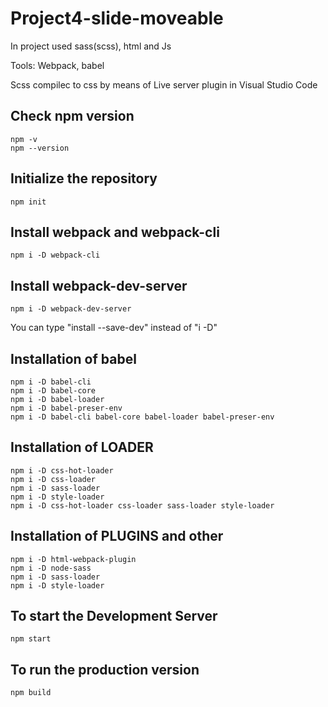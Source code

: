 # Project4-slide-moveable
In project used sass(scss), html and Js

Tools: Webpack, babel

Scss compilec to css by means of Live server plugin in Visual Studio Code

## Check npm version

```
npm -v
npm --version
```

## Initialize the repository

```
npm init
```

## Install webpack and webpack-cli

```
npm i -D webpack-cli
```

## Install webpack-dev-server

```
npm i -D webpack-dev-server
```

You can type "install --save-dev" instead of "i -D"

## Installation of babel

```
npm i -D babel-cli
npm i -D babel-core
npm i -D babel-loader
npm i -D babel-preser-env
npm i -D babel-cli babel-core babel-loader babel-preser-env
```

## Installation of LOADER

```
npm i -D css-hot-loader
npm i -D css-loader
npm i -D sass-loader
npm i -D style-loader
npm i -D css-hot-loader css-loader sass-loader style-loader
```

## Installation of PLUGINS and other

```
npm i -D html-webpack-plugin
npm i -D node-sass
npm i -D sass-loader
npm i -D style-loader
```

## To start the Development Server

```
npm start
```

## To run the production version

```
npm build
```
